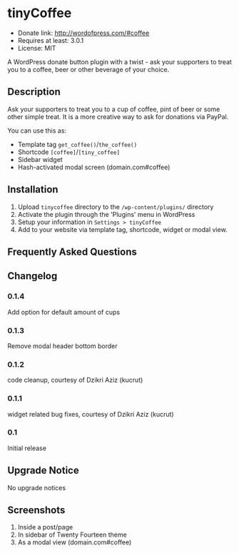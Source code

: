 # tinyCoffee
*   Donate link: http://wordofpress.com/#coffee
*   Requires at least: 3.0.1
*   License: MIT

A WordPress donate button plugin with a twist - ask your supporters to treat you to a coffee, beer or other beverage of your choice.

## Description

Ask your supporters to treat you to a cup of coffee, pint of beer or some other simple treat. It is a more creative way to ask for donations via PayPal.

You can use this as:

*   Template tag `get_coffee()`/`the_coffee()`
*   Shortcode `[coffee]`/`[tiny_coffee]`
*   Sidebar widget
*   Hash-activated modal screen (domain.com#coffee)

## Installation

1. Upload `tinycoffee` directory to the `/wp-content/plugins/` directory
1. Activate the plugin through the 'Plugins' menu in WordPress
1. Setup your information in `Settings > tinyCoffee`
1. Add to your website via template tag, shortcode, widget or modal view.

## Frequently Asked Questions

## Changelog

### 0.1.4
Add option for default amount of cups

### 0.1.3
Remove modal header bottom border

### 0.1.2
code cleanup, courtesy of Dzikri Aziz (kucrut)

### 0.1.1
widget related bug fixes, courtesy of Dzikri Aziz (kucrut)

### 0.1
Initial release

## Upgrade Notice

No upgrade notices

## Screenshots
1. Inside a post/page
2. In sidebar of Twenty Fourteen theme
3. As a modal view (domain.com#coffee)
